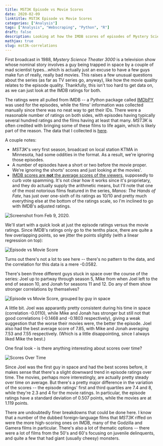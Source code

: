 ```yaml
---
title: MST3K Episode vs Movie Scores
date: 2020-02-09
linktitle: MST3K Episode vs Movie Scores
categories: ["Analysis"]
tags: ["Analysis", "Webscraping", "Python", "R"]
draft: false
description: Looking at how the IMDB scores of episodes of Mystery Science Theater 3000 align with the movies they make fun of.
mathjax: true
slug: mst3k-correlations
---
```



First broadcast in 1988, *Mystery Science Theater 3000* is a television show whose nominal story involves a guy being trapped in space by a couple of mad scientist types...which is actually just an excuse to have a few guys make fun of really, really bad movies.  This raises a few unusual questions about the series (as far as TV series go, anyway), like how the movie quality relates to the episode quality.  Thankfully, this isn't too hard to get data on, as we can just look at the IMDB ratings for both.

<!--more-->

The ratings were all pulled from IMDB -- a Python package called [IMDbPY](https://imdbpy.readthedocs.io/en/latest/index.html) was used for the episodes, while the films' information was collected manually since there was no neat way to get their IDs.  There were a reasonable number of ratings on both sides, with episodes having typically several hundred ratings and the films having at least that many.  *MST3K* is often credited with bringing some of these films to life again, which is likely part of the reason.  The data that I collected is [here](/datafiles/MST3k.csv).

A couple notes:

* *MST3K*'s very first season, broadcast on local station KTMA in Minnesota, had some oddities in the format.  As a result, we're ignoring those episodes.
* A number of episodes have a short or two before the movie proper.  We're ignoring the shorts' scores and just looking at the movies'.
* [IMDB scores are **not** the average scores of the viewers](https://help.imdb.com/article/imdb/track-movies-tv/weighted-average-ratings/GWT2DSBYVT2F25SK), supposedly to curb vote spamming.  It's not clear how it works since it's proprietary, and they do actually supply the arithmetic means, but I'll note that one of the most notorious films featured in the series, *Manos: The Hands of Fate*, has just over one-sixth of its ratings as 10/10 and pretty much everything else at the bottom of the ratings scale, so I'm inclined to go with IMDB's adjusted ratings.

![Screenshot from Feb 9, 2020.](/images/post001/20200209_IMDB_Manos.png)

We'll start with a quick look at just the episode ratings versus the movie ratings.  Since IMDB's ratings only go to the tenths place, there are quite a few overlapping points, so we jitter the points slightly (with a linear regression on top):

![Episode vs Movie Score](/images/post001/plot1_ep_vs_movie.png)

Turns out there's not a lot to see here -- there's no pattern to the data, and the correlation for this data is a mere -0.0582.

There's been three different guys stuck in space over the course of the series: Joel up to partway through season 5, Mike from when Joel left to the end of season 10, and Jonah for seasons 11 and 12.  Do any of them show stronger correlations by themselves?

![Episode vs Movie Score, grouped by guy in space](/images/post001/plot2_ep_vs_movie_by_guy.png)

A little bit.  Joel was apparantly pretty consistent during his time in space (correlation -0.0110), while Mike and Jonah has stronger but still not that good correlations (-0.1468 and -0.1803 respectively), giving a weak suggestion that the worse their movies were, the better the episode.  Joel also had the best average score of 7.85, with Mike and Jonah averaging 7.53 and 7.55 respectively.  (Which is a little disappointing, since I always liked Mike the best.)

One final look - is there anything interesting about scores over time?

![Scores Over Time](/images/post001/plot3_over_time.png)

Since Joel was the first guy in space and had the best scores before, it makes sense that there's a slight downward trend in episode ratings over time.  The movies, perhaps more interestingly, are actually pretty steady over time on average.  But there's a pretty major difference in the variation of the scores -- the episode ratings' first and third quartiles are 7.4 and 8, while they're 2.3 and 4 for the movie ratings.  In particular, the episode ratings have a standard deviation of 0.507 points, while the movies are at 1.119 points.

There are undoubtedly finer breakdowns that could be done here.  I know that a number of the dubbed foreign-language films that *MST3K* riffed on were the more high-scoring ones on IMDB, many of the Godzilla and Gamera films in particular.  There's also a lot of thematic options -- there were a lot of films from the 50's and 60's focusing on juvenile delinquents, and quite a few that had giant (usually cheesy) monsters.
